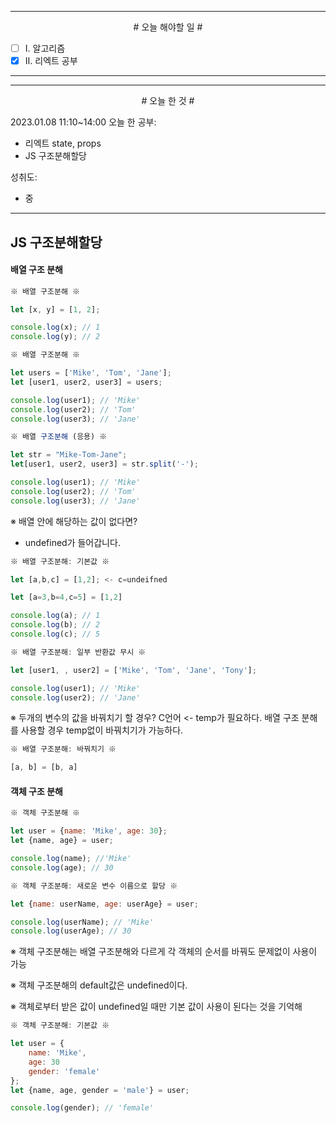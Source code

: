 

----

<div align='center'>
# 오늘 해야할 일 #
</div>

- [ ]  Ⅰ. 알고리즘
- [x]  Ⅱ. 리엑트 공부

----


----

<div align="center"># 오늘 한 것 #</div>

2023.01.08 11:10~14:00
오늘 한 공부: 
- 리엑트 state, props
- JS 구조분해할당

성취도: 
- 중

----


## JS 구조분해할당

#### 배열 구조 분해

```js
※ 배열 구조분해 ※

let [x, y] = [1, 2];

console.log(x); // 1
console.log(y); // 2

```

```js
※ 배열 구조분해 ※

let users = ['Mike', 'Tom', 'Jane'];
let [user1, user2, user3] = users;

console.log(user1); // 'Mike'
console.log(user2); // 'Tom'
console.log(user3); // 'Jane'

```

```js
※ 배열 구조분해 (응용) ※

let str = "Mike-Tom-Jane";
let[user1, user2, user3] = str.split('-');

console.log(user1); // 'Mike'
console.log(user2); // 'Tom'
console.log(user3); // 'Jane'

```

※ 배열 안에 해당하는 값이 없다면?
- undefined가 들어갑니다.

```js
※ 배열 구조분해: 기본값 ※

let [a,b,c] = [1,2]; <- c=undeifned

let [a=3,b=4,c=5] = [1,2]

console.log(a); // 1
console.log(b); // 2
console.log(c); // 5

```

```js
※ 배열 구조분해: 일부 반환값 무시 ※

let [user1, , user2] = ['Mike', 'Tom', 'Jane', 'Tony'];

console.log(user1); // 'Mike'
console.log(user2); // 'Jane'

```

※ 두개의 변수의 값을 바꿔치기 할 경우? 
C언어 <- temp가 필요하다.
배열 구조 분해를 사용할 경우 temp없이 바꿔치기가 가능하다.

```js
※ 배열 구조분해: 바꿔치기 ※

[a, b] = [b, a]

```

#### 객체 구조 분해

```js
※ 객체 구조분해 ※

let user = {name: 'Mike', age: 30};
let {name, age} = user;

console.log(name); //'Mike'
console.log(age); // 30

```

```js
※ 객체 구조분해: 새로운 변수 이름으로 할당 ※

let {name: userName, age: userAge} = user;

console.log(userName); // 'Mike'
console.log(userAge); // 30
```

※ 객체 구조분해는 배열 구조분해와 다르게 각 객체의 순서를 바꿔도 문제없이 사용이 가능

※ 객체 구조분해의 default값은 undefined이다. 

※ 객체로부터 받은 값이 undefined일 때만 기본 값이 사용이 된다는 것을 기억해

```js
※ 객체 구조분해: 기본값 ※

let user = {
	name: 'Mike', 
	age: 30
	gender: 'female'	
};
let {name, age, gender = 'male'} = user;

console.log(gender); // 'female'

```

